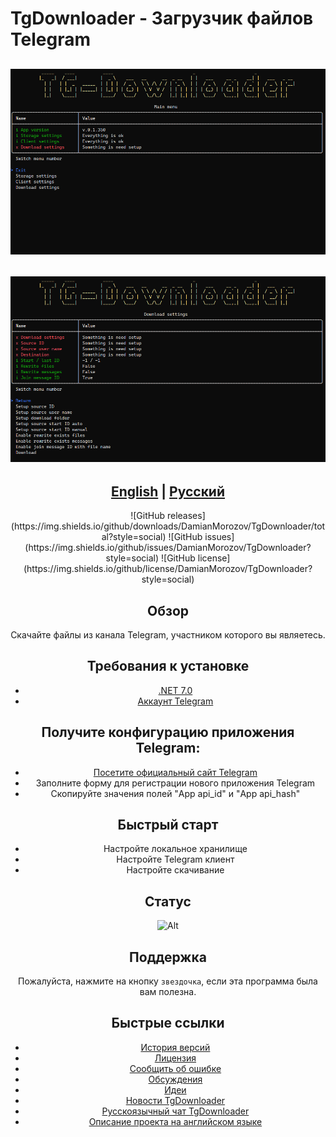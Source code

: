 ﻿# TgDownloader - Загрузчик файлов Telegram

## <p align="center"><img src="Assets/Main_menu.png"></p>

## <p align="center"><img src="Assets/Download_menu.png"></p>

## <div align="center"><b><a href="README.md">English</a> | <a href="README-RUS.md">Русский</a></b></div>

<div align="center">
	![GitHub releases](https://img.shields.io/github/downloads/DamianMorozov/TgDownloader/total?style=social)
	![GitHub issues](https://img.shields.io/github/issues/DamianMorozov/TgDownloader?style=social)
	![GitHub license](https://img.shields.io/github/license/DamianMorozov/TgDownloader?style=social)
<div>

## Обзор
Скачайте файлы из канала Telegram, участником которого вы являетесь.

## Требования к установке
- [.NET 7.0](https://dotnet.microsoft.com/download/dotnet/7.0)
- [Аккаунт Telegram](https://telegram.org/)

## Получите конфигурацию приложения Telegram:
- [Посетите официальный сайт Telegram](https://my.telegram.org/apps/)
- Заполните форму для регистрации нового приложения Telegram
- Скопируйте значения полей "App api_id" и "App api_hash"

## Быстрый старт
- Настройте локальное хранилище
- Настройте Telegram клиент
- Настройте скачивание

## Статус
![Alt](https://repobeats.axiom.co/api/embed/c14de41002f34b22bb5ad579995904aa375930d2.svg "Repobeats analytics image")

## Поддержка
Пожалуйста, нажмите на кнопку `звездочка`, если эта программа была вам полезна.

## Быстрые ссылки
- [История версий](CHANGELOG-RUS.md)
- [Лицензия](LICENSE.md)
- [Сообщить об ошибке](https://github.com/DamianMorozov/TgDownloader/issues)
- [Обсуждения](https://github.com/DamianMorozov/TgDownloader/discussions)
- [Идеи](https://github.com/DamianMorozov/TgDownloader/discussions/categories/ideas)
- [Новости TgDownloader](https://t.me/TgDownloader)
- [Русскоязычный чат TgDownloader](https://t.me/TgDownloaderChatRus)
- [Описание проекта на английском языке](README.md)
